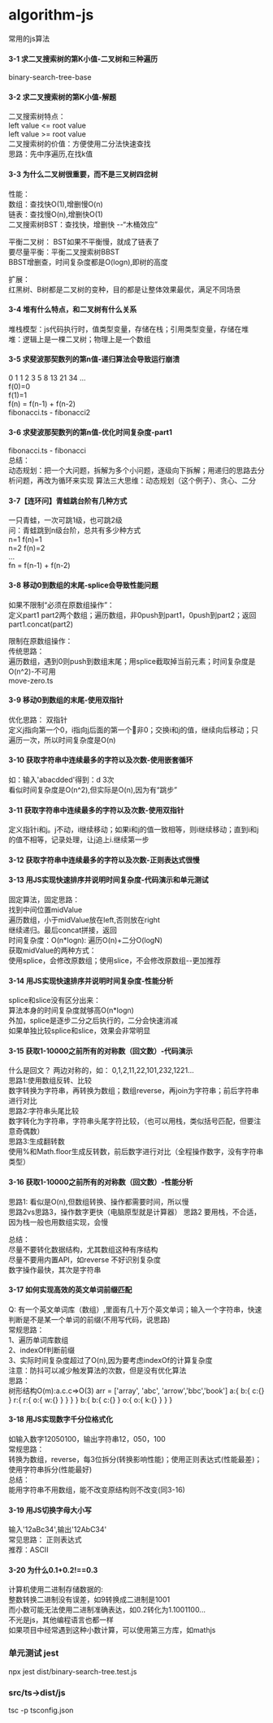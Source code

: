 # algorithm-js
常用的js算法

#### 3-1 求二叉搜索树的第K小值-二叉树和三种遍历
binary-search-tree-base  
 
#### 3-2 求二叉搜索树的第K小值-解题  
二叉搜索树特点：  
left value <= root value  
left value >= root value  
二叉搜索树的价值：方便使用二分法快速查找  
思路：先中序遍历,在找k值
#### 3-3 为什么二叉树很重要，而不是三叉树四岔树
性能：  
数组：查找快O(1),增删慢O(n)  
链表：查找慢O(n),增删快O(1)  
二叉搜索树BST：查找快，增删快 --“木桶效应”  

平衡二叉树：
BST如果不平衡慢，就成了链表了  
要尽量平衡：平衡二叉搜索树BBST  
BBST增删查，时间复杂度都是O(logn),即树的高度  

扩展：  
红黑树、B树都是二叉树的变种，目的都是让整体效果最优，满足不同场景  

#### 3-4 堆有什么特点，和二叉树有什么关系
堆栈模型：js代码执行时，值类型变量，存储在栈；引用类型变量，存储在堆  
堆：逻辑上是一棵二叉树；物理上是一个数组 

#### 3-5 求斐波那契数列的第n值-递归算法会导致运行崩溃
0 1 1 2 3 5 8 13 21 34 ...  
f(0)=0  
f(1)=1  
f(n) = f(n-1) + f(n-2)    
fibonacci.ts - fibonacci2  

#### 3-6 求斐波那契数列的第n值-优化时间复杂度-part1
fibonacci.ts - fibonacci  
总结：  
动态规划：把一个大问题，拆解为多个小问题，逐级向下拆解；用递归的思路去分析问题，再改为循环来实现
算法三大思维：动态规划（这个例子）、贪心、二分

#### 3-7【连环问】青蛙跳台阶有几种方式
一只青蛙，一次可跳1级，也可跳2级  
问：青蛙跳到n级台阶，总共有多少种方式  
n=1 f(n)=1  
n=2 f(n)=2  
...  
fn = f(n-1) + f(n-2)  

#### 3-8 移动0到数组的末尾-splice会导致性能问题  
如果不限制“必须在原数组操作”：  
定义part1 part2两个数组；遍历数组，非0push到part1，0push到part2；返回part1.concat(part2)  

限制在原数组操作：  
传统思路：  
遍历数组，遇到0则push到数组末尾；用splice截取掉当前元素；时间复杂度是O(n^2)-不可用  
move-zero.ts  

#### 3-9 移动0到数组的末尾-使用双指针
优化思路：  双指针  
定义j指向第一个0，i指向j后面的第一个非0；交换i和j的值，继续向后移动；只遍历一次，所以时间复杂度是O(n)  

#### 3-10 获取字符串中连续最多的字符以及次数-使用嵌套循环
如：输入'abacdded'得到：d 3次  
看似时间复杂度是O(n^2),但实际是O(n),因为有“跳步”

#### 3-11 获取字符串中连续最多的字符以及次数-使用双指针
定义指针i和j。j不动，i继续移动；如果i和j的值一致相等，则i继续移动；直到i和j的值不相等，记录处理，让j追上i.继续第一步  

#### 3-12 获取字符串中连续最多的字符以及次数-正则表达式很慢

#### 3-13 用JS实现快速排序并说明时间复杂度-代码演示和单元测试 
固定算法，固定思路：  
找到中间位置midValue  
遍历数组，小于midValue放在left,否则放在right  
继续递归。最后concat拼接，返回  
时间复杂度：O(n*logn): 遍历O(n)+二分O(logN)  
获取midValue的两种方式：  
使用splice，会修改原数组；使用slice，不会修改原数组--更加推荐  

#### 3-14 用JS实现快速排序并说明时间复杂度-性能分析
splice和slice没有区分出来：  
算法本身的时间复杂度就够高O(n*logn)  
外加，splice是逐步二分之后执行的，二分会快速消减  
如果单独比较splice和slice，效果会非常明显  

#### 3-15 获取1-10000之前所有的对称数（回文数）-代码演示
什么是回文？  两边对称的，如： 0,1,2,11,22,101,232,1221...  
思路1:使用数组反转、比较  
数字转换为字符串，再转换为数组；数组reverse，再join为字符串；前后字符串进行对比  
思路2:字符串头尾比较  
数字转化为字符串，字符串头尾字符比较，（也可以用栈，类似括号匹配，但要注意奇偶数）  
思路3:生成翻转数    
使用%和Math.floor生成反转数，前后数字进行对比（全程操作数字，没有字符串类型）  

#### 3-16 获取1-10000之前所有的对称数（回文数）-性能分析
思路1:  看似是O(n),但数组转换、操作都需要时间，所以慢  
思路2vs思路3，操作数字更快（电脑原型就是计算器） 
思路2 要用栈，不合适，因为栈一般也用数组实现，会慢  

总结：  
尽量不要转化数据结构，尤其数组这种有序结构  
尽量不要用内置API，如reverse 不好识别复杂度  
数字操作最快，其次是字符串  

#### 3-17 如何实现高效的英文单词前缀匹配
Q: 有一个英文单词库（数组）,里面有几十万个英文单词；输入一个字符串，快速判断是不是某一个单词的前缀(不用写代码，说思路)  
常规思路：  
1、遍历单词库数组  
2、indexOf判断前缀  
3、实际时间复杂度超过了O(n),因为要考虑indexOf的计算复杂度  
注意：防抖可以减少触发算法的次数，但是没有优化算法  
思路：  
树形结构O(m):a.c.c=>O(3)
arr = ['array', 'abc', 'arrow','bbc','book']
a:{
  b:{
    c:{}
  }
  r:{
    r:{
      o:{
        w:{}
      }
    }
  }
}
b:{
  b:{
    c:{}
  }
  o:{
    o:{
      k:{}
    }
  }
}

#### 3-18 用JS实现数字千分位格式化
如输入数字12050100，输出字符串12，050，100  
常规思路：  
转换为数组，reverse，每3位拆分(转换影响性能)；使用正则表达式(性能最差)；使用字符串拆分(性能最好)  
总结：  
能用字符串不用数组，能不改变原结构则不改变(同3-16)  

#### 3-19 用JS切换字母大小写
输入'12aBc34',输出'12AbC34'  
常见思路： 正则表达式  
推荐：ASCII  

#### 3-20 为什么0.1+0.2!==0.3
计算机使用二进制存储数据的:  
整数转换二进制没有误差，如9转换成二进制是1001  
而小数可能无法使用二进制准确表达，如0.2转化为1.1001100...  
不光是js，其他编程语言也都一样  
如果项目中经常遇到这种小数计算，可以使用第三方库，如mathjs

### 单元测试 jest
npx jest dist/binary-search-tree.test.js

### src/ts->dist/js
tsc -p tsconfig.json